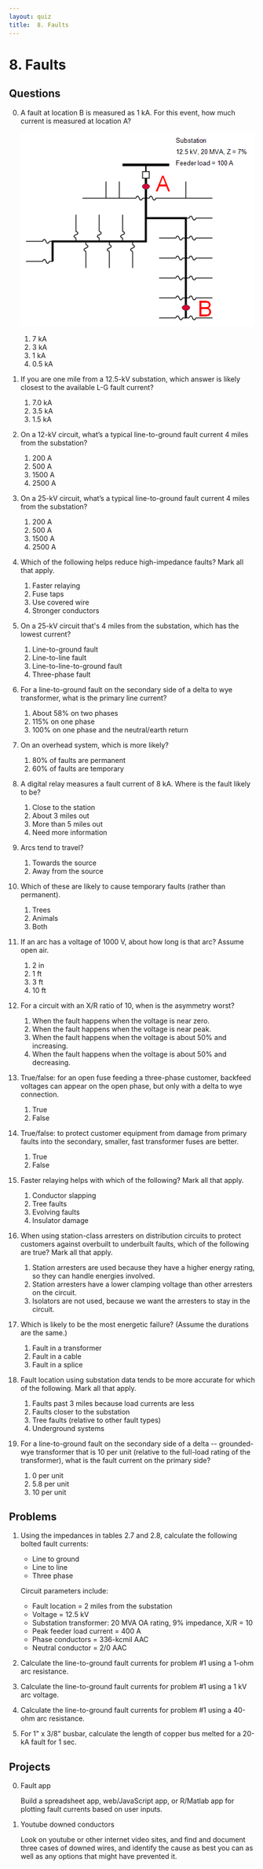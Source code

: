 ```yaml
---
layout: quiz
title:  8. Faults
---
```


# 8. Faults

## Questions

0. A fault at location B is measured as 1 kA. For this event, how much
   current is measured at location A?  
   
   ![circuit](circuit.png)
   
   1. 7 kA
   2. 3 kA
   3. 1 kA
   4. 0\.5 kA
   
0. If you are one mile from a 12.5-kV substation, which answer is
   likely closest to the available L-G fault current?
   
   1. 7\.0 kA
   2. 3\.5 kA
   3. 1\.5 kA
   
0. On a 12-kV circuit, what’s a typical line-to-ground fault current 4
   miles from the substation?
   
   1. 200 A
   2. 500 A
   3. 1500 A
   4. 2500 A
   
0. On a 25-kV circuit, what’s a typical line-to-ground fault current 4
   miles from the substation?
   
   1. 200 A
   2. 500 A
   3. 1500 A
   4. 2500 A
   
0. Which of the following helps reduce high-impedance faults? Mark all
   that apply.

   1. Faster relaying
   2. Fuse taps
   3. Use covered wire
   4. Stronger conductors

0. On a 25-kV circuit that's 4 miles from the substation, which has
   the lowest current?
   
   1. Line-to-ground fault
   2. Line-to-line fault
   3. Line-to-line-to-ground fault
   4. Three-phase fault

0. For a line-to-ground fault on the secondary side of a delta to wye
   transformer, what is the primary line current?
   
   1. About 58% on two phases 
   2. 115% on one phase
   3. 100% on one phase and the neutral/earth return

0. On an overhead system, which is more likely?

   1. 80% of faults are permanent
   2. 60% of faults are temporary
   
0. A digital relay measures a fault current of 8 kA. Where is the
   fault likely to be?

   1. Close to the station
   2. About 3 miles out
   3. More than 5 miles out
   4. Need more information
   
0. Arcs tend to travel?

   1. Towards the source
   2. Away from the source
   
0. Which of these are likely to cause temporary faults (rather than
   permanent).
   
   1. Trees
   2. Animals
   3. Both

0. If an arc has a voltage of 1000 V, about how long is that arc?
   Assume open air.

   1. 2 in
   2. 1 ft 
   3. 3 ft
   4. 10 ft

0. For a circuit with an X/R ratio of 10, when is the asymmetry worst?

   1. When the fault happens when the voltage is near zero.
   2. When the fault happens when the voltage is near peak.
   3. When the fault happens when the voltage is about 50% and increasing.
   4. When the fault happens when the voltage is about 50% and decreasing.

0. True/false: for an open fuse feeding a three-phase customer,
   backfeed voltages can appear on the open phase, but only with a
   delta to wye connection.

   1. True
   2. False
   
0. True/false: to protect customer equipment from damage from primary
   faults into the secondary, smaller, fast transformer fuses are better.

   1. True
   2. False

0. Faster relaying helps with which of the following? Mark all that
   apply.
   
   1. Conductor slapping
   2. Tree faults
   3. Evolving faults
   4. Insulator damage

0. When using station-class arresters on distribution circuits to
   protect customers against overbuilt to underbuilt faults, which of
   the following are true? Mark all that apply.
   
   1. Station arresters are used because they have a higher energy
      rating, so they can handle energies involved.
   2. Station arresters have a lower clamping voltage than other
      arresters on the circuit.
   3. Isolators are not used, because we want the arresters to stay in
      the circuit.

0. Which is likely to be the most energetic failure? (Assume the
   durations are the same.)

   1. Fault in a transformer
   2. Fault in a cable
   3. Fault in a splice
   
0. Fault location using substation data tends to be more accurate for
   which of the following. Mark all that apply.

   1. Faults past 3 miles because load currents are less 
   2. Faults closer to the substation
   3. Tree faults (relative to other fault types)
   4. Underground systems 

0. For a line-to-ground fault on the secondary side of a delta --
   grounded-wye transformer that is 10 per unit (relative to the
   full-load rating of the transformer), what is the fault current on
   the primary side?

   1. 0 per unit
   1. 5.8 per unit
   1. 10 per unit
   
   
## Problems

1. Using the impedances in tables 2.7 and 2.8, calculate the
   following bolted fault currents:

   - Line to ground
   - Line to line
   - Three phase
   
   Circuit parameters include:
   
   - Fault location = 2 miles from the substation
   - Voltage = 12.5 kV
   - Substation transformer: 20 MVA OA rating, 9% impedance,
     X/R = 10
   - Peak feeder load current = 400 A
   - Phase conductors = 336-kcmil AAC
   - Neutral conductor = 2/0 AAC

0. Calculate the line-to-ground fault currents for problem #1 using a 1-ohm arc resistance.

0. Calculate the line-to-ground fault currents for problem #1 using a 1 kV arc voltage.

0. Calculate the line-to-ground fault currents for problem #1 using a 40-ohm arc resistance.

0. For 1" x 3/8" busbar, calculate the length of copper bus melted for
   a 20-kA fault for 1 sec.
   
   

## Projects

0. Fault app

   Build a spreadsheet app, web/JavaScript app, or R/Matlab app for
   plotting fault currents based on user inputs.

0. Youtube downed conductors

   Look on youtube or other internet video sites, and find and
   document three cases of downed wires, and identify the cause as
   best you can as well as any options that might have prevented it.
